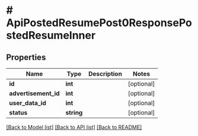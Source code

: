 # # ApiPostedResumePost0ResponsePostedResumeInner

## Properties

Name | Type | Description | Notes
------------ | ------------- | ------------- | -------------
**id** | **int** |  | [optional]
**advertisement_id** | **int** |  | [optional]
**user_data_id** | **int** |  | [optional]
**status** | **string** |  | [optional]

[[Back to Model list]](../../README.md#models) [[Back to API list]](../../README.md#endpoints) [[Back to README]](../../README.md)
